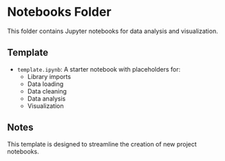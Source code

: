 # Notebooks Folder

This folder contains Jupyter notebooks for data analysis and visualization.

## Template
- `template.ipynb`: A starter notebook with placeholders for:
  - Library imports
  - Data loading
  - Data cleaning
  - Data analysis
  - Visualization

## Notes
This template is designed to streamline the creation of new project notebooks.
